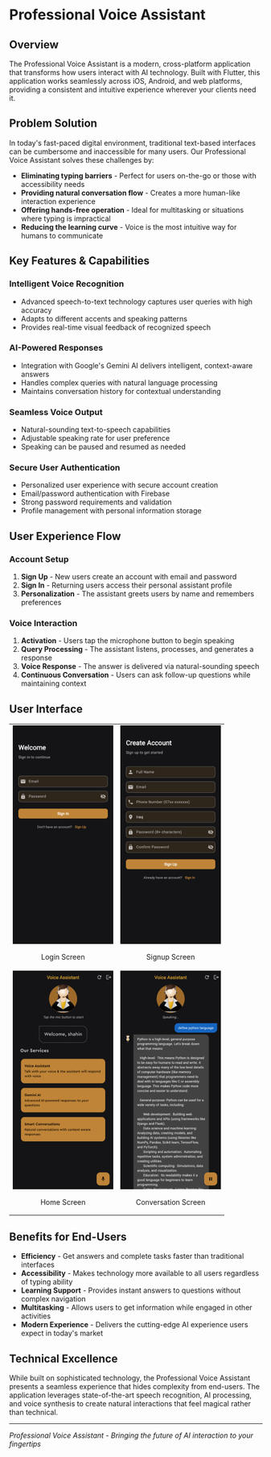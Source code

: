 # Professional Voice Assistant

## Overview

The Professional Voice Assistant is a modern, cross-platform application that transforms how users interact with AI technology. Built with Flutter, this application works seamlessly across iOS, Android, and web platforms, providing a consistent and intuitive experience wherever your clients need it.

## Problem Solution

In today's fast-paced digital environment, traditional text-based interfaces can be cumbersome and inaccessible for many users. Our Professional Voice Assistant solves these challenges by:

- **Eliminating typing barriers** - Perfect for users on-the-go or those with accessibility needs
- **Providing natural conversation flow** - Creates a more human-like interaction experience
- **Offering hands-free operation** - Ideal for multitasking or situations where typing is impractical
- **Reducing the learning curve** - Voice is the most intuitive way for humans to communicate

## Key Features & Capabilities

### Intelligent Voice Recognition
- Advanced speech-to-text technology captures user queries with high accuracy
- Adapts to different accents and speaking patterns
- Provides real-time visual feedback of recognized speech

### AI-Powered Responses
- Integration with Google's Gemini AI delivers intelligent, context-aware answers
- Handles complex queries with natural language processing
- Maintains conversation history for contextual understanding

### Seamless Voice Output
- Natural-sounding text-to-speech capabilities
- Adjustable speaking rate for user preference
- Speaking can be paused and resumed as needed

### Secure User Authentication
- Personalized user experience with secure account creation
- Email/password authentication with Firebase
- Strong password requirements and validation
- Profile management with personal information storage

## User Experience Flow

### Account Setup
1. **Sign Up** - New users create an account with email and password
2. **Sign In** - Returning users access their personal assistant profile
3. **Personalization** - The assistant greets users by name and remembers preferences

### Voice Interaction
1. **Activation** - Users tap the microphone button to begin speaking
2. **Query Processing** - The assistant listens, processes, and generates a response
3. **Voice Response** - The answer is delivered via natural-sounding speech
4. **Continuous Conversation** - Users can ask follow-up questions while maintaining context

## User Interface

<table>
  <tr>
    <td>
      <img src="docs/UI/login-page.png" alt="Login Screen" width="200"/>
      <p align="center">Login Screen</p>
    </td>
    <td>
      <img src="docs/UI/signup-page.png" alt="Signup Screen" width="200"/>
      <p align="center">Signup Screen</p>
    </td>
  </tr>
  <tr>
    <td>
      <img src="docs/UI/home-page.png" alt="Home Screen" width="200"/>
      <p align="center">Home Screen</p>
    </td>
    <td>
      <img src="docs/UI/conversation-page.png" alt="Conversation Screen" width="200"/>
      <p align="center">Conversation Screen</p>
    </td>
  </tr>
</table>

## Benefits for End-Users

- **Efficiency** - Get answers and complete tasks faster than traditional interfaces
- **Accessibility** - Makes technology more available to all users regardless of typing ability
- **Learning Support** - Provides instant answers to questions without complex navigation
- **Multitasking** - Allows users to get information while engaged in other activities
- **Modern Experience** - Delivers the cutting-edge AI experience users expect in today's market

## Technical Excellence

While built on sophisticated technology, the Professional Voice Assistant presents a seamless experience that hides complexity from end-users. The application leverages state-of-the-art speech recognition, AI processing, and voice synthesis to create natural interactions that feel magical rather than technical.

---

*Professional Voice Assistant - Bringing the future of AI interaction to your fingertips*
